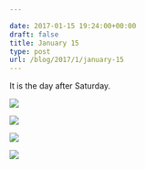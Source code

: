 ```yaml
---

date: 2017-01-15 19:24:00+00:00
draft: false
title: January 15
type: post
url: /blog/2017/1/january-15
---
```


It is the day after Saturday.



  
   ![](/images/2017-01-15-20171january-15/20170115-DSCF4585.jpg)

  

  
   ![](/images/2017-01-15-20171january-15/20170115-DSCF4591.jpg)

  

  
   ![](/images/2017-01-15-20171january-15/20170115-DSCF4597.jpg)

  

  
   ![](/images/2017-01-15-20171january-15/20170115-DSCF4599.jpg)

  


